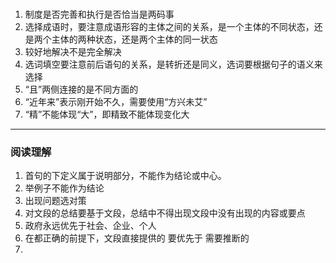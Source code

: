 
### 

1. 制度是否完善和执行是否恰当是两码事 
2. 选择成语时，要注意成语形容的主体之间的关系，是一个主体的不同状态，还是两个主体的两种状态，还是两个主体的同一状态
3. 较好地解决不是完全解决
4. 选词填空要注意前后语句的关系，是转折还是同义，选词要根据句子的语义来选择
5. “且”两侧连接的是不同方面的
6. “近年来”表示刚开始不久，需要使用“方兴未艾”
7. “精”不能体现“大”，即精致不能体现变化大

<hr>

### 阅读理解

1. 首句的下定义属于说明部分，不能作为结论或中心。
2. 举例子不能作为结论
3. 出现问题选对策
4. 对文段的总结要基于文段，总结中不得出现文段中没有出现的内容或要点
5. 政府永远优先于社会、企业、个人
6. 在都正确的前提下，文段直接提供的 要优先于 需要推断的
7. 
